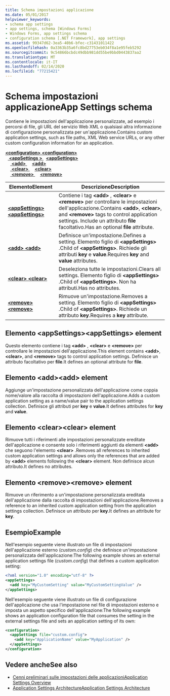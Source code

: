```yaml
---
title: Schema impostazioni applicazione
ms.date: 05/01/2017
helpviewer_keywords:
- schema app settings
- app settings, schema [Windows Forms]
- Windows Forms, app settings schema
- configuration schema [.NET Framework], app settings
ms.assetid: 99347d62-3ea5-40b6-bfec-c31431011422
ms.openlocfilehash: 0a3363b35a6fc8bd27753eb034f8a1e95feb5292
ms.sourcegitcommit: 9c54866bcbdc49dbb981dd55be9bbd0443837aa2
ms.translationtype: MT
ms.contentlocale: it-IT
ms.lasthandoff: 02/14/2020
ms.locfileid: "77215421"
---
```

# <a name="app-settings-schema"></a><span data-ttu-id="c7f21-102">Schema impostazioni applicazione</span><span class="sxs-lookup"><span data-stu-id="c7f21-102">App Settings schema</span></span>

<span data-ttu-id="c7f21-103">Contiene le impostazioni dell'applicazione personalizzate, ad esempio i percorsi di file, gli URL del servizio Web XML o qualsiasi altra informazione di configurazione personalizzata per un'applicazione.</span><span class="sxs-lookup"><span data-stu-id="c7f21-103">Contains custom application settings, such as file paths, XML Web service URLs, or any other custom configuration information for an application.</span></span>

<span data-ttu-id="c7f21-104">[ **\<configuration>** ](../configuration-element.md)</span><span class="sxs-lookup"><span data-stu-id="c7f21-104">[**\<configuration>**](../configuration-element.md)</span></span>\
<span data-ttu-id="c7f21-105">&nbsp;&nbsp;[ **\<appSettings >** ](appsettings-element-for-configuration.md)</span><span class="sxs-lookup"><span data-stu-id="c7f21-105">&nbsp;&nbsp;[**\<appSettings>**](appsettings-element-for-configuration.md)</span></span>\
<span data-ttu-id="c7f21-106">&nbsp;&nbsp;&nbsp;&nbsp;[ **\<add>** ](add-element-for-appsettings.md)</span><span class="sxs-lookup"><span data-stu-id="c7f21-106">&nbsp;&nbsp;&nbsp;&nbsp;[**\<add>**](add-element-for-appsettings.md)</span></span>\
<span data-ttu-id="c7f21-107">&nbsp;&nbsp;&nbsp;&nbsp;[ **\<clear>** ](clear-element-for-appsettings.md)</span><span class="sxs-lookup"><span data-stu-id="c7f21-107">&nbsp;&nbsp;&nbsp;&nbsp;[**\<clear>**](clear-element-for-appsettings.md)</span></span>\
<span data-ttu-id="c7f21-108">&nbsp;&nbsp;&nbsp;&nbsp;[ **\<remove>** ](remove-element-for-appsettings.md)</span><span class="sxs-lookup"><span data-stu-id="c7f21-108">&nbsp;&nbsp;&nbsp;&nbsp;[**\<remove>**](remove-element-for-appsettings.md)</span></span>

| <span data-ttu-id="c7f21-109">Elemento</span><span class="sxs-lookup"><span data-stu-id="c7f21-109">Element</span></span> | <span data-ttu-id="c7f21-110">Descrizione</span><span class="sxs-lookup"><span data-stu-id="c7f21-110">Description</span></span> |
| ------- | ----------- |
| [<span data-ttu-id="c7f21-111"> **\<appSettings>** </span><span class="sxs-lookup"><span data-stu-id="c7f21-111">**\<appSettings>**</span></span>](appsettings-element-for-configuration.md) | <span data-ttu-id="c7f21-112">Contiene i tag **\<add>** , **\<clear>** e **\<remove>** per controllare le impostazioni dell'applicazione.</span><span class="sxs-lookup"><span data-stu-id="c7f21-112">Contains **\<add>**, **\<clear>**, and **\<remove>** tags to control application settings.</span></span> <span data-ttu-id="c7f21-113">Include un attributo **file** facoltativo.</span><span class="sxs-lookup"><span data-stu-id="c7f21-113">Has an optional **file** attribute.</span></span> |
| [<span data-ttu-id="c7f21-114"> **\<add>** </span><span class="sxs-lookup"><span data-stu-id="c7f21-114">**\<add>**</span></span>](add-element-for-appsettings.md) | <span data-ttu-id="c7f21-115">Definisce un'impostazione.</span><span class="sxs-lookup"><span data-stu-id="c7f21-115">Defines a setting.</span></span> <span data-ttu-id="c7f21-116">Elemento figlio di **\<appSettings>** .</span><span class="sxs-lookup"><span data-stu-id="c7f21-116">Child of **\<appSettings>**.</span></span> <span data-ttu-id="c7f21-117">Richiede gli attributi **key** e **value**.</span><span class="sxs-lookup"><span data-stu-id="c7f21-117">Requires **key** and **value** attributes.</span></span> |
| [<span data-ttu-id="c7f21-118"> **\<clear>** </span><span class="sxs-lookup"><span data-stu-id="c7f21-118">**\<clear>**</span></span>](clear-element-for-appsettings.md) | <span data-ttu-id="c7f21-119">Deseleziona tutte le impostazioni.</span><span class="sxs-lookup"><span data-stu-id="c7f21-119">Clears all settings.</span></span> <span data-ttu-id="c7f21-120">Elemento figlio di **\<appSettings>** .</span><span class="sxs-lookup"><span data-stu-id="c7f21-120">Child of **\<appSettings>**.</span></span> <span data-ttu-id="c7f21-121">Non ha attributi.</span><span class="sxs-lookup"><span data-stu-id="c7f21-121">Has no attributes.</span></span> |
| [<span data-ttu-id="c7f21-122"> **\<remove>** </span><span class="sxs-lookup"><span data-stu-id="c7f21-122">**\<remove>**</span></span>](remove-element-for-appsettings.md) | <span data-ttu-id="c7f21-123">Rimuove un'impostazione.</span><span class="sxs-lookup"><span data-stu-id="c7f21-123">Removes a setting.</span></span> <span data-ttu-id="c7f21-124">Elemento figlio di **\<appSettings>** .</span><span class="sxs-lookup"><span data-stu-id="c7f21-124">Child of **\<appSettings>**.</span></span> <span data-ttu-id="c7f21-125">Richiede un attributo **key**.</span><span class="sxs-lookup"><span data-stu-id="c7f21-125">Requires a **key** attribute.</span></span> |

## <a name="appsettings-element"></a><span data-ttu-id="c7f21-126">Elemento \<appSettings></span><span class="sxs-lookup"><span data-stu-id="c7f21-126">\<appSettings> element</span></span>

<span data-ttu-id="c7f21-127">Questo elemento contiene i tag **\<add>** , **\<clear>** e **\<remove>** per controllare le impostazioni dell'applicazione.</span><span class="sxs-lookup"><span data-stu-id="c7f21-127">This element contains **\<add>**, **\<clear>**, and **\<remove>** tags to control application settings.</span></span> <span data-ttu-id="c7f21-128">Definisce un attributo facoltativo per **file**.</span><span class="sxs-lookup"><span data-stu-id="c7f21-128">It defines an optional attribute for **file**.</span></span>

## <a name="add-element"></a><span data-ttu-id="c7f21-129">Elemento \<add></span><span class="sxs-lookup"><span data-stu-id="c7f21-129">\<add> element</span></span>

<span data-ttu-id="c7f21-130">Aggiunge un'impostazione personalizzata dell'applicazione come coppia nome/valore alla raccolta di impostazioni dell'applicazione.</span><span class="sxs-lookup"><span data-stu-id="c7f21-130">Adds a custom application setting as a name/value pair to the application settings collection.</span></span> <span data-ttu-id="c7f21-131">Definisce gli attributi per **key** e **value**.</span><span class="sxs-lookup"><span data-stu-id="c7f21-131">It defines attributes for **key** and **value**.</span></span>

## <a name="clear-element"></a><span data-ttu-id="c7f21-132">Elemento \<clear></span><span class="sxs-lookup"><span data-stu-id="c7f21-132">\<clear> element</span></span>

<span data-ttu-id="c7f21-133">Rimuove tutti i riferimenti alle impostazioni personalizzate ereditate dell'applicazione e consente solo i riferimenti aggiunti da elementi **\<add>** che seguono l'elemento **\<clear>** .</span><span class="sxs-lookup"><span data-stu-id="c7f21-133">Removes all references to inherited custom application settings and allows only the references that are added by **\<add>** elements following the **\<clear>** element.</span></span> <span data-ttu-id="c7f21-134">Non definisce alcun attributo.</span><span class="sxs-lookup"><span data-stu-id="c7f21-134">It defines no attributes.</span></span>

## <a name="remove-element"></a><span data-ttu-id="c7f21-135">Elemento \<remove></span><span class="sxs-lookup"><span data-stu-id="c7f21-135">\<remove> element</span></span>

<span data-ttu-id="c7f21-136">Rimuove un riferimento a un'impostazione personalizzata ereditata dell'applicazione dalla raccolta di impostazioni dell'applicazione.</span><span class="sxs-lookup"><span data-stu-id="c7f21-136">Removes a reference to an inherited custom application setting from the application settings collection.</span></span> <span data-ttu-id="c7f21-137">Definisce un attributo per **key**.</span><span class="sxs-lookup"><span data-stu-id="c7f21-137">It defines an attribute for **key**.</span></span>

## <a name="example"></a><span data-ttu-id="c7f21-138">Esempio</span><span class="sxs-lookup"><span data-stu-id="c7f21-138">Example</span></span>

<span data-ttu-id="c7f21-139">Nell'esempio seguente viene illustrato un file di impostazioni dell'applicazione esterno (*custom.config*) che definisce un'impostazione personalizzata dell'applicazione:</span><span class="sxs-lookup"><span data-stu-id="c7f21-139">The following example shows an external application settings file (*custom.config*) that defines a custom application setting:</span></span>

```xml
<?xml version="1.0" encoding="utf-8" ?>
<appSettings>
  <add key="MyCustomSetting" value="MyCustomSettingValue" />
</appSettings>
```

<span data-ttu-id="c7f21-140">Nell'esempio seguente viene illustrato un file di configurazione dell'applicazione che usa l'impostazione nel file di impostazioni esterno e imposta un aspetto specifico dell'applicazione:</span><span class="sxs-lookup"><span data-stu-id="c7f21-140">The following example shows an application configuration file that consumes the setting in the external settings file and sets an application setting of its own:</span></span>

```xml
<configuration>
  <appSettings file="custom.config">
    <add key="ApplicationName" value="MyApplication" />
  </appSettings>
</configuration>
```

## <a name="see-also"></a><span data-ttu-id="c7f21-141">Vedere anche</span><span class="sxs-lookup"><span data-stu-id="c7f21-141">See also</span></span>

- [<span data-ttu-id="c7f21-142">Cenni preliminari sulle impostazioni delle applicazioni</span><span class="sxs-lookup"><span data-stu-id="c7f21-142">Application Settings Overview</span></span>](../../../winforms/advanced/application-settings-overview.md)
- [<span data-ttu-id="c7f21-143">Application Settings Architecture</span><span class="sxs-lookup"><span data-stu-id="c7f21-143">Application Settings Architecture</span></span>](../../../winforms/advanced/application-settings-architecture.md)
